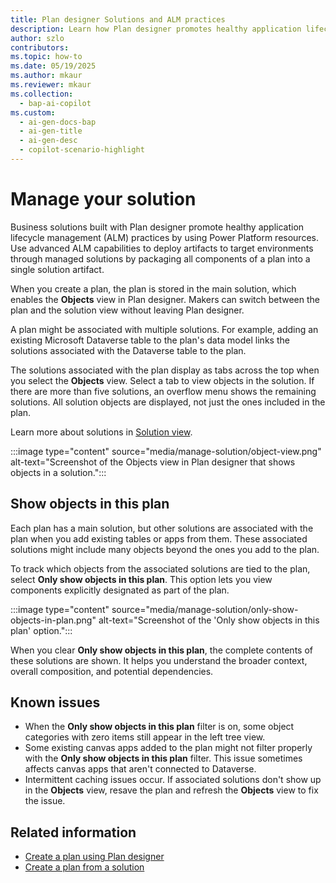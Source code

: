```yaml
---
title: Plan designer Solutions and ALM practices  
description: Learn how Plan designer promotes healthy application lifecycle management (ALM) practices by packaging plan components into solutions for advanced ALM capabilities.  
author: szlo  
contributors:  
ms.topic: how-to  
ms.date: 05/19/2025  
ms.author: mkaur  
ms.reviewer: mkaur  
ms.collection:  
  - bap-ai-copilot  
ms.custom:  
  - ai-gen-docs-bap  
  - ai-gen-title  
  - ai-gen-desc  
  - copilot-scenario-highlight  
---
```


# Manage your solution

Business solutions built with Plan designer promote healthy application lifecycle management (ALM) practices by using Power Platform resources. Use advanced ALM capabilities to deploy artifacts to target environments through managed solutions by packaging all components of a plan into a single solution artifact.

When you create a plan, the plan is stored in the main solution, which enables the **Objects** view in Plan designer. Makers can switch between the plan and the solution view without leaving Plan designer.

A plan might be associated with multiple solutions. For example, adding an existing Microsoft Dataverse table to the plan's data model links the solutions associated with the Dataverse table to the plan.

The solutions associated with the plan display as tabs across the top when you select the **Objects** view. Select a tab to view objects in the solution. If there are more than five solutions, an overflow menu shows the remaining solutions. All solution objects are displayed, not just the ones included in the plan.

Learn more about solutions in [Solution view](/power-apps/maker/data-platform/solutions-area).

:::image type="content" source="media/manage-solution/object-view.png" alt-text="Screenshot of the Objects view in Plan designer that shows objects in a solution.":::

## Show objects in this plan

Each plan has a main solution, but other solutions are associated with the plan when you add existing tables or apps from them. These associated solutions might include many objects beyond the ones you add to the plan.

To track which objects from the associated solutions are tied to the plan, select **Only show objects in this plan**. This option lets you view components explicitly designated as part of the plan. 

:::image type="content" source="media/manage-solution/only-show-objects-in-plan.png" alt-text="Screenshot of the 'Only show objects in this plan' option.":::

When you clear **Only show objects in this plan**, the complete contents of these solutions are shown. It helps you understand the broader context, overall composition, and potential dependencies.

## Known issues

- When the **Only show objects in this plan** filter is on, some object categories with zero items still appear in the left tree view.
- Some existing canvas apps added to the plan might not filter properly with the **Only show objects in this plan** filter. This issue sometimes affects canvas apps that aren't connected to Dataverse.
- Intermittent caching issues occur. If associated solutions don't show up in the **Objects** view, resave the plan and refresh the **Objects** view to fix the issue.

## Related information

- [Create a plan using Plan designer](create-plan.md)
- [Create a plan from a solution](create-plan-from-solution.md)
